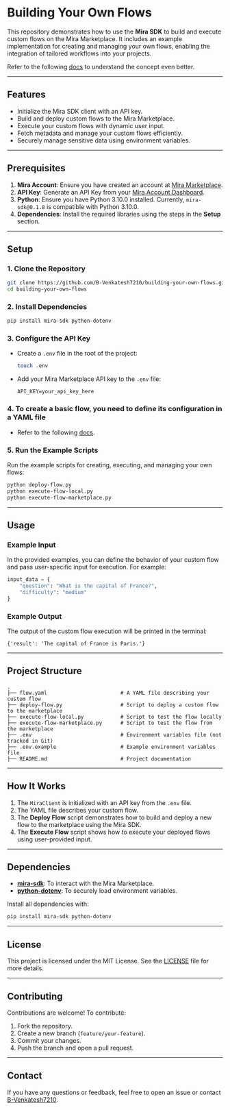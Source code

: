 # Building Your Own Flows

This repository demonstrates how to use the **Mira SDK** to build and execute custom flows on the Mira Marketplace. It includes an example implementation for creating and managing your own flows, enabling the integration of tailored workflows into your projects. 

Refer to the following [docs](https://docs.mira.network/sdk/building-your-own-flow) to understand the concept even better.

---

## **Features**
- Initialize the Mira SDK client with an API key.
- Build and deploy custom flows to the Mira Marketplace.
- Execute your custom flows with dynamic user input.
- Fetch metadata and manage your custom flows efficiently.
- Securely manage sensitive data using environment variables.

---

## **Prerequisites**
1. **Mira Account**: Ensure you have created an account at [Mira Marketplace](https://console.mira.network/).
2. **API Key**: Generate an API Key from your [Mira Account Dashboard](https://console.mira.network/account/api-keys).
3. **Python**: Ensure you have Python 3.10.0 installed. Currently, `mira-sdk@0.1.8` is compatible with Python 3.10.0.
4. **Dependencies**: Install the required libraries using the steps in the **Setup** section.

---

## **Setup**

### 1. Clone the Repository
```bash
git clone https://github.com/B-Venkatesh7210/building-your-own-flows.git
cd building-your-own-flows
```

### 2. Install Dependencies
```bash
pip install mira-sdk python-dotenv
```

### 3. Configure the API Key
- Create a `.env` file in the root of the project:
  ```bash
  touch .env
  ```
- Add your Mira Marketplace API key to the `.env` file:
  ```plaintext
  API_KEY=your_api_key_here
  ```


### 4. To create a basic flow, you need to define its configuration in a YAML file
- Refer to the following [docs](https://docs.mira.network/sdk/building-your-own-flow).


### 5. Run the Example Scripts
Run the example scripts for creating, executing, and managing your own flows:
```bash
python deploy-flow.py
python execute-flow-local.py
python execute-flow-marketplace.py
```

---

## **Usage**

### Example Input
In the provided examples, you can define the behavior of your custom flow and pass user-specific input for execution. For example:
```python
input_data = {
    "question": "What is the capital of France?",
    "difficulty": "medium"
}
```

### Example Output
The output of the custom flow execution will be printed in the terminal:
```plaintext
{'result': 'The capital of France is Paris.'}
```

---

## **Project Structure**
```plaintext
.
├── flow.yaml                        # A YAML file describing your custom flow
├── deploy-flow.py                   # Script to deploy a custom flow to the marketplace
├── execute-flow-local.py            # Script to test the flow locally
├── execute-flow-marketplace.py      # Script to test the flow from the marketplace
├── .env                             # Environment variables file (not tracked in Git)
├── .env.example                     # Example environment variables file
├── README.md                        # Project documentation
```

---

## **How It Works**
1. The `MiraClient` is initialized with an API key from the `.env` file.
2. The YAML file describes your custom flow.
3. The **Deploy Flow** script demonstrates how to build and deploy a new flow to the marketplace using the Mira SDK.
4. The **Execute Flow** script shows how to execute your deployed flows using user-provided input.

---

## **Dependencies**
- **[mira-sdk](https://pypi.org/project/mira-sdk/)**: To interact with the Mira Marketplace.
- **[python-dotenv](https://pypi.org/project/python-dotenv/)**: To securely load environment variables.

Install all dependencies with:
```bash
pip install mira-sdk python-dotenv
```

---

## **License**
This project is licensed under the MIT License. See the [LICENSE](LICENSE) file for more details.

---

## **Contributing**
Contributions are welcome! To contribute:
1. Fork the repository.
2. Create a new branch (`feature/your-feature`).
3. Commit your changes.
4. Push the branch and open a pull request.

---

## **Contact**
If you have any questions or feedback, feel free to open an issue or contact [B-Venkatesh7210](https://github.com/B-Venkatesh7210).
